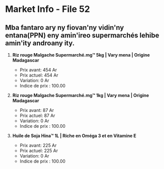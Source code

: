 # Market Info - File 52

## Mba fantaro ary ny fiovan'ny vidin'ny entana(PPN) eny amin'ireo supermarchés lehibe amin'ity androany ity.

1. **Riz rouge Malgache Supermarché.mg™ 5kg | Vary mena | Origine Madagascar**
   - Prix avant: 454 Ar
   - Prix actuel: 454 Ar
   - Variation: 0 Ar
   - Indice de prix : 100.00

2. **Riz rouge Malgache Supermarché.mg™ 1kg | Vary mena | Origine Madagascar**
   - Prix avant: 87 Ar
   - Prix actuel: 87 Ar
   - Variation: 0 Ar
   - Indice de prix : 100.00

3. **Huile de Soja Hina™ 1L | Riche en Oméga 3 et en Vitamine E**
   - Prix avant: 225 Ar
   - Prix actuel: 225 Ar
   - Variation: 0 Ar
   - Indice de prix : 100.00

